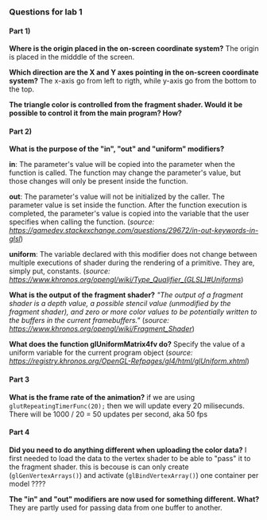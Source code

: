 ### Questions for lab 1

#### Part 1)

**Where is the origin placed in the on-screen coordinate system?**
The origin is placed in the midddle of the screen. 

**Which direction are the X and Y axes pointing in the on-screen coordinate system?**
The x-axis go from left to rigth, while y-axis go from the bottom to the top.


**The triangle color is controlled from the fragment shader. Would it be possible to control it from the main program? How?**



#### Part 2)

**What is the purpose of the "in", "out" and "uniform" modifiers?**

**in**: The parameter's value will be copied into the parameter when the function is called. The function may change the parameter's value, but those changes will only be present inside the function. 

**out**: The parameter's value will not be initialized by the caller. The parameter value is set inside the function. After the function execution is completed, the parameter's value is copied into the variable that the user specifies when calling the function. (*source: https://gamedev.stackexchange.com/questions/29672/in-out-keywords-in-glsl*)

**uniform**: The variable declared with this modifier does not change between multiple executions of shader during the rendering of a primitive. They are, simply put, constants. (*source: https://www.khronos.org/opengl/wiki/Type_Qualifier_(GLSL)#Uniforms*)


**What is the output of the fragment shader?**
*"The output of a fragment shader is a depth value, a possible stencil value (unmodified by the fragment shader), and zero or more color values to be potentially written to the buffers in the current framebuffers."* (*source: https://www.khronos.org/opengl/wiki/Fragment_Shader*)


**What does the function glUniformMatrix4fv do?**
Specify the value of a uniform variable for the current program object (*source: https://registry.khronos.org/OpenGL-Refpages/gl4/html/glUniform.xhtml*)


#### Part 3

**What is the frame rate of the animation?**
if we are using ```glutRepeatingTimerFunc(20);``` then we will update every 20 milisecunds. There will be 1000 / 20 = 50 updates per second, aka 50 fps



#### Part 4

**Did you need to do anything different when uploading the color data?**
I first needed to load the data to the vertex shader to be able to "pass" it to the fragment shader. this is becouse is can only create (```glGenVertexArrays()```) and activate (```glBindVertexArray()```) one container per model ????


**The "in" and "out" modifiers are now used for something different. What?**
They are partly used for passing data from one buffer to another. 

